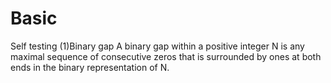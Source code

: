 # Basic
Self testing
(1)Binary gap
A binary gap within a positive integer N is any maximal sequence of consecutive zeros that is surrounded by ones at both ends in the binary representation of N.
